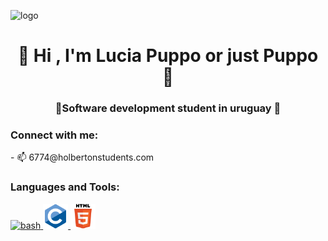 
![logo](https://i.pinimg.com/564x/aa/e7/c6/aae7c685ac7e3c30a556304b134b24e0.jpg)


<h1 align="center"> 🍃 Hi , I'm  Lucia Puppo or just Puppo 🍃</h1>
<h3 align="center">  🦄Software development student in uruguay 🦄</h3>





<h3 align="left">Connect with me:</h3>
- 📫 6774@holbertonstudents.com
<p align="left">
</p>

<h3 align="left">Languages and Tools:</h3>
<p align="left"> <a href="https://www.gnu.org/software/bash/" target="_blank" rel="noreferrer"> <img src="https://www.vectorlogo.zone/logos/gnu_bash/gnu_bash-icon.svg" alt="bash" width="40" height="40"/> </a> <a href="https://www.cprogramming.com/" target="_blank" rel="noreferrer"> <img src="https://raw.githubusercontent.com/devicons/devicon/master/icons/c/c-original.svg" alt="c" width="40" height="40"/> </a> 
<a href="https://www.w3.org/html/" target="_blank" rel="noreferrer"> <img src="https://raw.githubusercontent.com/devicons/devicon/master/icons/html5/html5-original-wordmark.svg" alt="html5" width="40" height="40"/> </a> 
